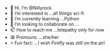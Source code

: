 - 👋 Hi, I’m @Nillyrock
- 👀 I’m interested in ...all things sci-fi
- 🌱 I’m currently learning ...Python
- 💞️ I’m looking to collaborate on ...
- 📫 How to reach me ...telepathy only for now
- 😄 Pronouns: ...she/her
- ⚡ Fun fact: ...I wish Firefly was still on the air!

<!---
Nillyrock/Nillyrock is a ✨ special ✨ repository because its `README.md` (this file) appears on your GitHub profile.
You can click the Preview link to take a look at your changes.
--->
